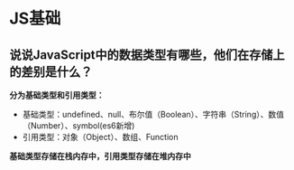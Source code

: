 # JS基础

## 说说JavaScript中的数据类型有哪些，他们在存储上的差别是什么？

**分为基础类型和引用类型：**

- 基础类型：undefined、null、布尔值（Boolean）、字符串（String）、数值（Number）、symbol(es6新增)
- 引用类型：对象（Object）、数组、Function

**基础类型存储在栈内存中，引用类型存储在堆内存中**
